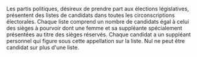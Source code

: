 Les partis politiques, désireux de prendre part aux élections législatives, présentent des listes de candidats dans toutes les circonscriptions électorales.
Chaque liste comprend un nombre de candidats égal à celui des sièges à pourvoir dont une femme et sa suppléante spécialement présentées au titre des sièges réservés.
Chaque candidat a un suppléant personnel qui figure sous cette appellation sur la liste.
Nul ne peut être candidat sur plus d'une liste.